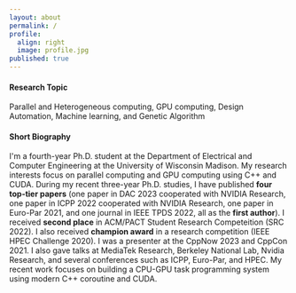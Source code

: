 ```yaml
---
layout: about
permalink: /
profile:
  align: right
  image: profile.jpg
published: true
---
```


#### Research Topic
Parallel and Heterogeneous computing, GPU computing, Design Automation, Machine learning, and Genetic Algorithm 
#### Short Biography
I'm a fourth-year Ph.D. student at the Department of Electrical and Computer Engineering at the University of Wisconsin Madison. 
My research interests focus on parallel computing and GPU computing using C++ and CUDA. 
During my recent three-year Ph.D. studies, I have published **four top-tier papers** (one paper in DAC 2023 cooperated with NVIDIA Research, one paper in ICPP 2022 cooperated with NVIDIA Research, one paper in Euro-Par 2021, and one journal in IEEE TPDS 2022, all as the **first author**). I received **second place** in ACM/PACT Student Research Competeition (SRC 2022). I also received **champion award** in a research competition (IEEE HPEC Challenge 2020). I was a presenter at the CppNow 2023 and CppCon 2021. I also gave talks at MediaTek Research, Berkeley National Lab, Nvidia Research, and several conferences such as ICPP, Euro-Par, and HPEC. My recent work focuses on building a CPU-GPU task programming system using modern C++ coroutine and CUDA.
